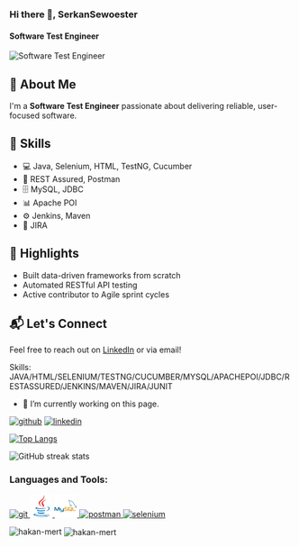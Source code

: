 ### Hi there 👋, SerkanSewoester
#### Software Test Engineer
![Software Test Engineer](https://t4.ftcdn.net/jpg/04/52/82/59/360_F_452825937_GmSapljUy0ivF6DeAFsUCoAAvzOAqsw5.jpg)

## 👋 About Me
I'm a **Software Test Engineer** passionate about delivering reliable, user-focused software.

## 🧰 Skills
- 💻 Java, Selenium, HTML, TestNG, Cucumber  
- 🧪 REST Assured, Postman  
- 🗄️ MySQL, JDBC  
- 📊 Apache POI  
- ⚙️ Jenkins, Maven  
- 📌 JIRA  

## 🚀 Highlights
- Built data-driven frameworks from scratch  
- Automated RESTful API testing  
- Active contributor to Agile sprint cycles

## 📬 Let's Connect
Feel free to reach out on [LinkedIn](https://www.linkedin.com) or via email!


Skills: JAVA/HTML/SELENIUM/TESTNG/CUCUMBER/MYSQL/APACHEPOI/JDBC/RESTASSURED/JENKINS/MAVEN/JIRA/JUNIT

- 🔭 I’m currently working on this page. 


[<img src='https://cdn.jsdelivr.net/npm/simple-icons@3.0.1/icons/github.svg' alt='github' height='40'>](https://github.com/SerkanSewoester)  [<img src='https://cdn.jsdelivr.net/npm/simple-icons@3.0.1/icons/linkedin.svg' alt='linkedin' height='40'>](https://www.linkedin.com/in/https://www.linkedin.com/in/serkansewöster//)  

[![Top Langs](https://github-readme-stats.vercel.app/api/top-langs/?username=SerkanSewoester)](https://github.com/anuraghazra/github-readme-stats)

![GitHub streak stats](https://streak-stats.demolab.com/?user=SerkanSewoester)  



<h3 align="left">Languages and Tools:</h3>
<p align="left"> <a href="https://git-scm.com/" target="_blank" rel="noreferrer"> <img src="https://www.vectorlogo.zone/logos/git-scm/git-scm-icon.svg" alt="git" width="40" height="40"/> </a> <a href="https://www.java.com" target="_blank" rel="noreferrer"> <img src="https://raw.githubusercontent.com/devicons/devicon/master/icons/java/java-original.svg" alt="java" width="40" height="40"/> </a> <a href="https://www.mysql.com/" target="_blank" rel="noreferrer"> <img src="https://raw.githubusercontent.com/devicons/devicon/master/icons/mysql/mysql-original-wordmark.svg" alt="mysql" width="40" height="40"/> </a> <a href="https://postman.com" target="_blank" rel="noreferrer"> <img src="https://www.vectorlogo.zone/logos/getpostman/getpostman-icon.svg" alt="postman" width="40" height="40"/> </a> <a href="https://www.selenium.dev" target="_blank" rel="noreferrer"> <img src="https://raw.githubusercontent.com/detain/svg-logos/780f25886640cef088af994181646db2f6b1a3f8/svg/selenium-logo.svg" alt="selenium" width="40" height="40"/> </a> </p>

<p><img align="left" src="https://github-readme-stats.vercel.app/api/top-langs?username=hakan-mert&show_icons=true&locale=en&layout=compact" alt="hakan-mert" /></p>

<p>&nbsp;<img align="center" src="https://github-readme-stats.vercel.app/api?username=hakan-mert&show_icons=true&locale=en" alt="hakan-mert" /></p>
